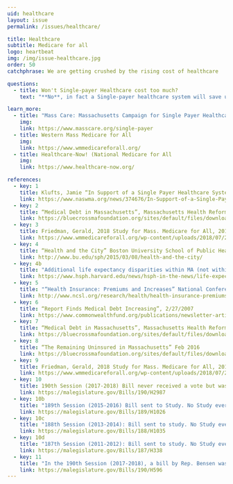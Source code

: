 ```yaml
---
uid: healthcare
layout: issue
permalink: /issues/healthcare/

title: Healthcare
subtitle: Medicare for all
logo: heartbeat
img: /img/issue-healthcare.jpg
order: 50
catchphrase: We are getting crushed by the rising cost of healthcare

questions:
  - title: Won't Single-payer Healthcare cost too much?
    text: "**No**, in fact a Single-payer healthcare system will save up to $21 billion per year.  Much of that cost savings come from reduced insurance company overhead.  Instead of paying premiums, co-pays, and a litany of other confusing charges, you will pay a small tax -- smaller than what you're already paying for healthcare."

learn_more:
  - title: "Mass Care: Massachusetts Campaign for Single Payer Healthcare"
    img:
    link: https://www.masscare.org/single-payer
  - title: Western Mass Medicare for All
    img:
    link: https://www.wmmedicareforall.org/
  - title: Healthcare-Now! (National Medicare for All
    img:
    link: https://www.healthcare-now.org/

references:
  - key: 1
    title: Klufts, Jamie “In Support of a Single Payer Healthcare System”, NASW-MA, 11/14/2017
    link: https://www.naswma.org/news/374676/In-Support-of-a-Single-Payer-Health-Care-System.htm
  - key: 2
    title: “Medical Debt in Massachusetts”, Massachusetts Health Reform Survey, 2012
    link: https://bluecrossmafoundation.org/sites/default/files/download/publication/MHRS-2012_debt_infographic.pdf
  - key: 3
    title: Friedman, Gerald, 2018 Study for Mass. Medicare for All, 2018
    link: https://www.wmmedicareforall.org/wp-content/uploads/2018/07/2019-DATA-final-Friedman.pdf
  - key: 4
    title: “Health and the City” Boston University School of Public Health, March 8, 2015
    link: http://www.bu.edu/sph/2015/03/08/health-and-the-city/
  - key: 4b
    title: "Additional life expectancy disparities within MA (not within Boston): “Disparities in life expectancy in Massachusetts driven by societal factors,” Harvard T. H. Chan School of Public Health, 2018"
    link: https://www.hsph.harvard.edu/news/hsph-in-the-news/life-expectancy-disparities-massachusetts-societal-factors/
  - key: 5
    title: "“Health Insurance: Premiums and Increases” National Conference of State Legislatures, 12/4/2018"
    link: http://www.ncsl.org/research/health/health-insurance-premiums.aspx
  - key: 6
    title: “Report Finds Medical Debt Increasing”, 2/27/2007
    link: https://www.commonwealthfund.org/publications/newsletter-article/report-finds-medical-debt-increasing
  - key: 7
    title: “Medical Debt in Massachusetts”, Massachusetts Health Reform Survey, 2012
    link: https://bluecrossmafoundation.org/sites/default/files/download/publication/MHRS-2012_debt_infographic.pdf
  - key: 8
    title: “The Remaining Uninsured in Massachusetts” Feb 2016
    link: https://bluecrossmafoundation.org/sites/default/files/download/publication/Remaining_Uninsured_Final.pdf
  - key: 9
    title: Friedman, Gerald, 2018 Study for Mass. Medicare for All, 2018
    link: https://www.wmmedicareforall.org/wp-content/uploads/2018/07/2019-DATA-final-Friedman.pdf
  - key: 10
    title: 190th Session (2017-2018) Bill never received a vote but was instead “combined” with dozens of other healthcare bills into a new draft which didn’t establish Medicare for all.
    link: https://malegislature.gov/Bills/190/H2987
  - key: 10b
    title: "189th Session (2015-2016) Bill sent to Study. No Study ever conducted"
    link: https://malegislature.gov/Bills/189/H1026
  - key: 10c
    title: "188th Session (2013-2014): Bill sent to study. No Study ever conducted"
    link: https://malegislature.gov/Bills/188/H1035
  - key: 10d
    title: "187th Session (2011-2012): Bill sent to study. No Study ever conducted"
    link: https://malegislature.gov/Bills/187/H338
  - key: 11
    title: "In the 190th Session (2017-2018), a bill by Rep. Bensen was introduced to study the costs of a single payer healthcare system. The bill was “combined” with many other Healthcare bills in H4605, but without the single payer benchmark study."
    link: https://malegislature.gov/Bills/190/H596
---
```

